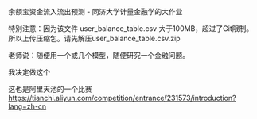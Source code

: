 余额宝资金流入流出预测 - 同济大学计量金融学的大作业

特别注意：因为该文件 user_balance_table.csv 大于100MB，超过了Git限制。所以上传压缩包。请先解压user_balance_table.csv.zip

老师说：随便用一个或几个模型，随便研究一个金融问题。

我决定做这个

这也是阿里天池的一个比赛  https://tianchi.aliyun.com/competition/entrance/231573/introduction?lang=zh-cn
